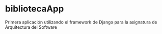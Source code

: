 # bibliotecaApp
Primera aplicación utilizando el framework de Django para la asignatura de Arquitectura del Software
